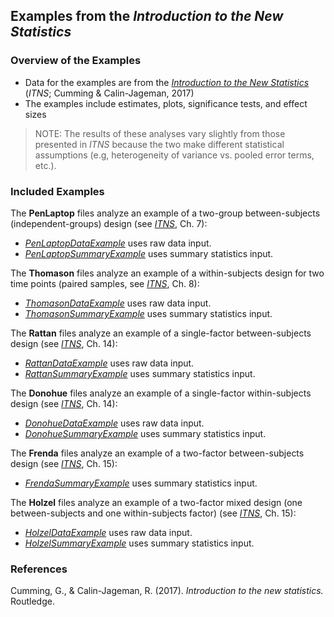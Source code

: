 ## Examples from the _Introduction to the New Statistics_

### Overview of the Examples

- Data for the examples are from the _[Introduction to the New Statistics](https://thenewstatistics.com/itns/ "Introduction to the New Statistics")_ (_ITNS_; Cumming & Calin-Jageman, 2017)
- The examples include estimates, plots, significance tests, and effect sizes

> NOTE: The results of these analyses vary slightly from those presented in _ITNS_ because the two make different statistical assumptions (e.g, heterogeneity of variance vs. pooled error terms, etc.).

### Included Examples

The **PenLaptop** files analyze an example of a two-group between-subjects (independent-groups) design (see _[ITNS](https://thenewstatistics.com/itns/ "Introduction to the New Statistics")_, Ch. 7):

- [_PenLaptopDataExample_](./PenLaptopDataExample.md) uses raw data input.
- [_PenLaptopSummaryExample_](./PenLaptopSummaryExample.md) uses summary statistics input.

The **Thomason** files analyze an example of a within-subjects design for two time points (paired samples, see _[ITNS](https://thenewstatistics.com/itns/ "Introduction to the New Statistics")_, Ch. 8):

- [_ThomasonDataExample_](./ThomasonDataExample.md) uses raw data input.
- [_ThomasonSummaryExample_](./ThomasonSummaryExample.md) uses summary statistics input.

The **Rattan** files analyze an example of a single-factor between-subjects design (see _[ITNS](https://thenewstatistics.com/itns/ "Introduction to the New Statistics")_, Ch. 14):

- [_RattanDataExample_](./RattanDataExample.md) uses raw data input.
- [_RattanSummaryExample_](./RattanSummaryExample.md) uses summary statistics input.

The **Donohue** files analyze an example of a single-factor within-subjects design (see _[ITNS](https://thenewstatistics.com/itns/ "Introduction to the New Statistics")_, Ch. 14):

- [_DonohueDataExample_](./DonohueDataExample.md) uses raw data input.
- [_DonohueSummaryExample_](./DonohueSummaryExample.md) uses summary statistics input.

The **Frenda** files analyze an example of a two-factor between-subjects design (see _[ITNS](https://thenewstatistics.com/itns/ "Introduction to the New Statistics")_, Ch. 15):

- [_FrendaSummaryExample_](./FrendaSummaryExample.md) uses summary statistics input.

The **Holzel** files analyze an example of a two-factor mixed design (one between-subjects and one within-subjects factor) (see _[ITNS](https://thenewstatistics.com/itns/ "Introduction to the New Statistics")_, Ch. 15):

- [_HolzelDataExample_](./HolzelDataExample.md) uses raw data input.
- [_HolzelSummaryExample_](./HolzelSummaryExample.md) uses summary statistics input.

### References

Cumming, G., & Calin-Jageman, R. (2017). _Introduction to the new statistics._ Routledge.
